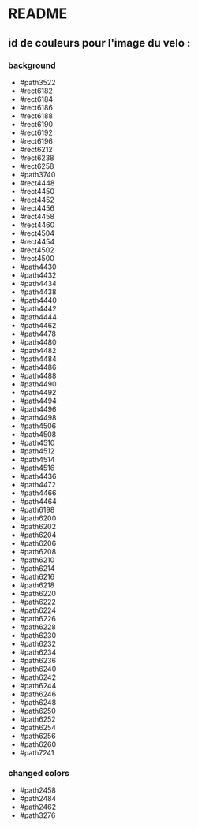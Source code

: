 # README

## id de couleurs pour l'image du velo :

### background
- #path3522
- #rect6182
- #rect6184
- #rect6186
- #rect6188
- #rect6190
- #rect6192
- #rect6196
- #rect6212
- #rect6238
- #rect6258
- #path3740
- #rect4448
- #rect4450
- #rect4452
- #rect4456
- #rect4458
- #rect4460
- #rect4504
- #rect4454
- #rect4502
- #rect4500
- #path4430
- #path4432
- #path4434
- #path4438
- #path4440
- #path4442
- #path4444
- #path4462
- #path4478
- #path4480
- #path4482
- #path4484
- #path4486
- #path4488
- #path4490
- #path4492
- #path4494
- #path4496
- #path4498
- #path4506
- #path4508
- #path4510
- #path4512
- #path4514
- #path4516
- #path4436
- #path4472
- #path4466
- #path4464
- #path6198
- #path6200
- #path6202
- #path6204
- #path6206
- #path6208
- #path6210
- #path6214
- #path6216
- #path6218
- #path6220
- #path6222
- #path6224
- #path6226
- #path6228
- #path6230
- #path6232
- #path6234
- #path6236
- #path6240
- #path6242
- #path6244
- #path6246
- #path6248
- #path6250
- #path6252
- #path6254
- #path6256
- #path6260
- #path7241




### changed colors
- #path2458
- #path2484
- #path2462
- #path3276